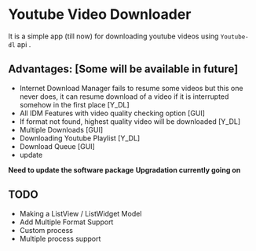 # Youtube Video Downloader
It is a simple app (till now) for downloading youtube videos using `Youtube-dl` api .

## Advantages: [Some will be available in future]
* Internet Download Manager fails to resume some videos but this one never does, it can resume download of a video if it is interrupted somehow in the first place [Y_DL]
* All IDM Features with video quality checking option [GUI]
* If format not found, highest quality video will be downloaded [Y_DL]
* Multiple Downloads [GUI]
* Downloading Youtube Playlist [Y_DL]
* Download Queue [GUI]
* update


**Need to update the software package**
**Upgradation currently going on**

## TODO
* Making a ListView / ListWidget Model
* Add Multiple Format Support
* Custom process
* Multiple process support
